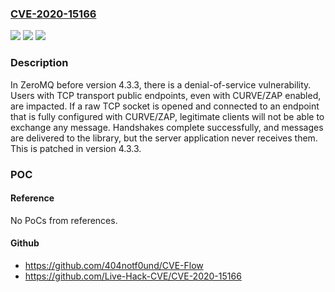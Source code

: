 ### [CVE-2020-15166](https://cve.mitre.org/cgi-bin/cvename.cgi?name=CVE-2020-15166)
![](https://img.shields.io/static/v1?label=Product&message=libzmq&color=blue)
![](https://img.shields.io/static/v1?label=Version&message=%3C%204.3.3%20&color=brightgreen)
![](https://img.shields.io/static/v1?label=Vulnerability&message=CWE-400%20Uncontrolled%20Resource%20Consumption&color=brightgreen)

### Description

In ZeroMQ before version 4.3.3, there is a denial-of-service vulnerability. Users with TCP transport public endpoints, even with CURVE/ZAP enabled, are impacted. If a raw TCP socket is opened and connected to an endpoint that is fully configured with CURVE/ZAP, legitimate clients will not be able to exchange any message. Handshakes complete successfully, and messages are delivered to the library, but the server application never receives them. This is patched in version 4.3.3.

### POC

#### Reference
No PoCs from references.

#### Github
- https://github.com/404notf0und/CVE-Flow
- https://github.com/Live-Hack-CVE/CVE-2020-15166

